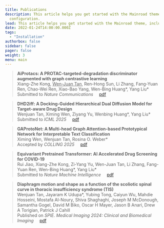 ```yaml
---
title: Publications
description: This article helps you get started with the Mainroad theme, including installation and minimal
  configuration.
lead: This article helps you get started with the Mainroad theme, including installation and minimal configuration.
date: 2022-01-24T14:00:00.000Z
tags:
  - "Installation"
authorbox: false
sidebar: false
pager: false
weight: 3
menu: main
---
```

> **AiProtacs: A PROTAC-targeted-degradation discriminator augmented with graph contrastive learning**  
Xiang-Zhe Kong, <u>Wen-Juan Tan</u>, Ren-Hong Sun, Li Zhang, Fang-Yuan Ren, Chao-Wei Ren, Xiao-Bao Yang, Wen-Bing Huang*, Yang Liu* 
Submitted to *Nature Communications* &nbsp;&nbsp;&nbsp;&nbsp;[pdf](https://github.com/tanwenjuan/website_materials/blob/main/AiProtacs.pdf)

> **DHD2iff: A Docking-Guided Hierarchical Dual Diffusion Model for Target-aware Drug Design**  
Wenjuan Tan, Ximing Wen, Ziyang Yu, Wenbing Huang*, Yang Liu*  
Submitted to *ICML 2025* &nbsp;&nbsp;&nbsp;&nbsp;[pdf](https://github.com/tanwenjuan/website_materials/blob/main/DHD2iff.pdf)

> **GAProtoNet: A Multi-head Graph Attention-based Prototypical Network for Interpretable Text Classification**  
Ximing Wen, Wenjuan Tan, Rosina O. Weber*  
Accepted by *COLLING 2025* &nbsp;&nbsp;&nbsp;&nbsp;[pdf](https://github.com/tanwenjuan/website_materials/blob/main/GAProtoNet.pdf)

> **Equivariant Pretrained Transformer: AI Accelerated Drug Screening for COVID-19**  
Rui Jiao, Xiang-Zhe Kong, Zi-Yang Yu, Wen-Juan Tan, Li Zhang, Fang-Yuan Ren, Wen-Bing Huang*, Yang Liu*  
Submitted to *Nature Machine Intelligence* &nbsp;&nbsp;&nbsp;&nbsp;[pdf](https://github.com/tanwenjuan/website_materials/blob/main/EPT.pdf)

> **Diaphragm motion and shape as a function of the scoliotic spinal curve in thoracic insufficiency syndrome (TIS)**  
Wenjuan Tan, Jayaram K Udupa*, Yubing Tong, Caiyun Wu, Mahdie Hosseini, Mostafa Al-Noury, Shiva Shaghaghi, Joseph M McDonough, Samantha Gogel, David M Biko, Oscar H Mayer, Jason B Anari, Drew A Torigian, Patrick J Cahill  
Published on *SPIE. Medical Imaging 2024: Clinical and Biomedical Imaging* &nbsp;&nbsp;&nbsp;&nbsp;[pdf](https://github.com/tanwenjuan/website_materials/blob/main/SPIE.pdf)


<!--more-->

